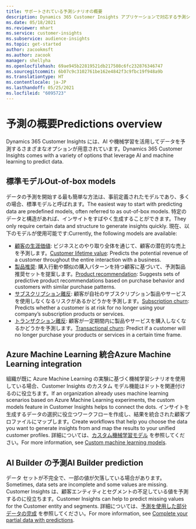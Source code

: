 ```yaml
---
title: サポートされている予測シナリオの概要
description: Dynamics 365 Customer Insights アプリケーションで対応する予測シナリオとオプション。
ms.date: 05/18/2021
ms.reviewer: mhart
ms.service: customer-insights
ms.subservice: audience-insights
ms.topic: get-started
author: zacookmsft
ms.author: zacook
manager: shellyha
ms.openlocfilehash: 69ae945b22819521db217508c6fc232876346747
ms.sourcegitcommit: 6b07c9c3102761be162e4842f3c9fbc19f948a9b
ms.translationtype: HT
ms.contentlocale: ja-JP
ms.lasthandoff: 05/25/2021
ms.locfileid: "6095723"
---
```

# <a name="predictions-overview"></a><span data-ttu-id="d0771-103">予測の概要</span><span class="sxs-lookup"><span data-stu-id="d0771-103">Predictions overview</span></span>

<span data-ttu-id="d0771-104">Dynamics 365 Customer Insights には、AI や機械学習を活用してデータを予測するさまざまなオプションが用意されています。</span><span class="sxs-lookup"><span data-stu-id="d0771-104">Dynamics 365 Customer Insights comes with a variety of options that leverage AI and machine learning to predict data.</span></span> 

## <a name="out-of-box-models"></a><span data-ttu-id="d0771-105">標準モデル</span><span class="sxs-lookup"><span data-stu-id="d0771-105">Out-of-box models</span></span>

<span data-ttu-id="d0771-106">データの予測を開始する最も簡単な方法は、事前定義されたモデルであり、多くの場合、標準モデルと呼ばれます。</span><span class="sxs-lookup"><span data-stu-id="d0771-106">The easiest way to start with predicting data are predefined models, often referred to as out-of-box models.</span></span> <span data-ttu-id="d0771-107">特定のデータと構造があれば、インサイトをすばやく生成することができます。</span><span class="sxs-lookup"><span data-stu-id="d0771-107">They only require certain data and structure to generate insights quickly.</span></span> <span data-ttu-id="d0771-108">現在、以下のモデルが使用可能です:</span><span class="sxs-lookup"><span data-stu-id="d0771-108">Currently, the following models are available:</span></span> 
- <span data-ttu-id="d0771-109">[顧客の生涯価値](predict-customer-lifetime-value.md): ビジネスとのやり取り全体を通じて、顧客の潜在的な売上を予測します。</span><span class="sxs-lookup"><span data-stu-id="d0771-109">[Customer lifetime value](predict-customer-lifetime-value.md): Predicts the potential revenue of a customer throughout the entire interaction with a business.</span></span> 
- <span data-ttu-id="d0771-110">[製品推奨](predict-product-recommendation.md): 購入行動や類似の購入パターンを持つ顧客に基づいて、予測製品推奨セットを提案します。</span><span class="sxs-lookup"><span data-stu-id="d0771-110">[Product recommendation](predict-product-recommendation.md): Suggests sets of predictive product recommendations based on purchase behavior and customers with similar purchase patterns.</span></span>
- <span data-ttu-id="d0771-111">[サブスクリプション離反](predict-subscription-churn.md): 顧客が自社のサブスクリプション製品やサービスを使用しなくなるリスクがあるかどうかを予測します。</span><span class="sxs-lookup"><span data-stu-id="d0771-111">[Subscription churn](predict-subscription-churn.md): Predicts whether a customer is at risk for no longer using your company’s subscription products or services.</span></span>
- <span data-ttu-id="d0771-112">[トランザクション離反](predict-transactional-churn.md): 顧客が一定期間内に製品やサービスを購入しなくなるかどうかを予測します。</span><span class="sxs-lookup"><span data-stu-id="d0771-112">[Transactional churn](predict-transactional-churn.md): Predict if a customer will no longer purchase your products or services in a certain time frame.</span></span>

## <a name="azure-machine-learning-integration"></a><span data-ttu-id="d0771-113">Azure Machine Learning 統合</span><span class="sxs-lookup"><span data-stu-id="d0771-113">Azure Machine Learning integration</span></span>

<span data-ttu-id="d0771-114">組織が既に Azure Machine Learning の実験に基づく機械学習シナリオを使用している場合、Customer Insights のカスタム モデル機能はドットを関連付けるのに役立ちます。</span><span class="sxs-lookup"><span data-stu-id="d0771-114">If an organization already uses machine learning scenarios based on Azure Machine Learning experiments, the custom models feature in Customer Insights helps to connect the dots.</span></span> <span data-ttu-id="d0771-115">インサイトを生成するデータの選択に役立つワークフローを作成し、結果を統合された顧客プロファイルにマップします。</span><span class="sxs-lookup"><span data-stu-id="d0771-115">Create workflows that help you choose the data you want to generate insights from and map the results to your unified customer profiles.</span></span> <span data-ttu-id="d0771-116">詳細については、[カスタム機械学習モデル](custom-models.md) を参照してください。</span><span class="sxs-lookup"><span data-stu-id="d0771-116">For more information, see [Custom machine learning models](custom-models.md).</span></span>

## <a name="ai-builder-prediction"></a><span data-ttu-id="d0771-117">AI Builder の予測</span><span class="sxs-lookup"><span data-stu-id="d0771-117">AI Builder prediction</span></span>

<span data-ttu-id="d0771-118">データ セットが不完全で、一部の値が欠落している場合があります。</span><span class="sxs-lookup"><span data-stu-id="d0771-118">Sometimes, data sets are incomplete and some values are missing.</span></span> <span data-ttu-id="d0771-119">Customer Insights は、顧客エンティティとセグメントの不足している値を予測するのに役立ちます。</span><span class="sxs-lookup"><span data-stu-id="d0771-119">Customer Insights can help to predict missing values for the Customer entity and segments.</span></span> <span data-ttu-id="d0771-120">詳細については、[予測を使用した部分データの完成](predictions.md) を参照してください。</span><span class="sxs-lookup"><span data-stu-id="d0771-120">For more information, see [Complete your partial data with predictions](predictions.md).</span></span>
